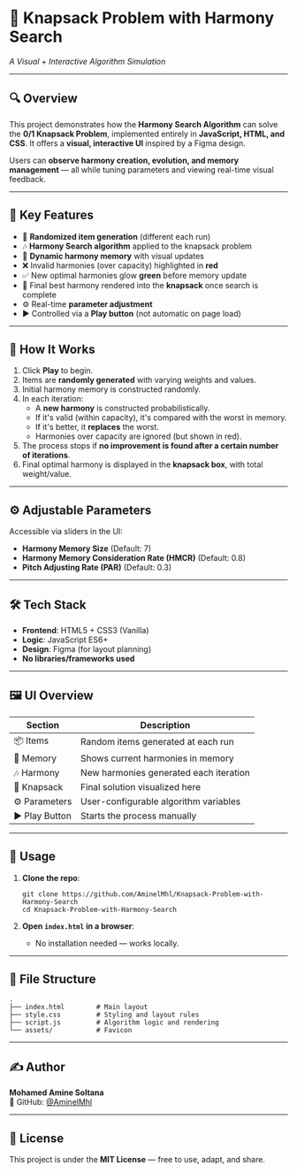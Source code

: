 
# 🎵 Knapsack Problem with Harmony Search  
_A Visual + Interactive Algorithm Simulation_

---

## 🔍 Overview  
This project demonstrates how the **Harmony Search Algorithm** can solve the **0/1 Knapsack Problem**, implemented entirely in **JavaScript, HTML, and CSS**. It offers a **visual, interactive UI** inspired by a Figma design.

Users can **observe harmony creation, evolution, and memory management** — all while tuning parameters and viewing real-time visual feedback.

---

## 🧠 Key Features  

- 🎲 **Randomized item generation** (different each run)
- 🎶 **Harmony Search algorithm** applied to the knapsack problem
- 🧰 **Dynamic harmony memory** with visual updates
- ❌ Invalid harmonies (over capacity) highlighted in **red**
- ✅ New optimal harmonies glow **green** before memory update
- 🎒 Final best harmony rendered into the **knapsack** once search is complete
- ⚙️ Real-time **parameter adjustment**
- ▶️ Controlled via a **Play button** (not automatic on page load)

---

## 🧮 How It Works  

1. Click **Play** to begin.
2. Items are **randomly generated** with varying weights and values.
3. Initial harmony memory is constructed randomly.
4. In each iteration:
   - A **new harmony** is constructed probabilistically.
   - If it's valid (within capacity), it's compared with the worst in memory.
   - If it's better, it **replaces** the worst.
   - Harmonies over capacity are ignored (but shown in red).
5. The process stops if **no improvement is found after a certain number of iterations**.
6. Final optimal harmony is displayed in the **knapsack box**, with total weight/value.

---

## ⚙️ Adjustable Parameters  

Accessible via sliders in the UI:

- **Harmony Memory Size** (Default: 7)
- **Harmony Memory Consideration Rate (HMCR)** (Default: 0.8)
- **Pitch Adjusting Rate (PAR)** (Default: 0.3)

---

## 🛠 Tech Stack  

- **Frontend**: HTML5 + CSS3 (Vanilla)  
- **Logic**: JavaScript ES6+  
- **Design**: Figma (for layout planning)  
- **No libraries/frameworks used**

---

## 🖼 UI Overview  

| Section        | Description                            |
|----------------|----------------------------------------|
| 📦 Items       | Random items generated at each run     |
| 🧠 Memory      | Shows current harmonies in memory      |
| 🎶 Harmony     | New harmonies generated each iteration |
| 🎒 Knapsack    | Final solution visualized here         |
| ⚙️ Parameters  | User-configurable algorithm variables  |
| ▶️ Play Button | Starts the process manually             |

---

## 🧾 Usage  

1. **Clone the repo**:
   ```
   git clone https://github.com/AminelMhl/Knapsack-Problem-with-Harmony-Search
   cd Knapsack-Problem-with-Harmony-Search
   ```

2. **Open `index.html` in a browser**:
   - No installation needed — works locally.

---

## 📁 File Structure

```
.
├── index.html        # Main layout
├── style.css         # Styling and layout rules
├── script.js         # Algorithm logic and rendering
└── assets/           # Favicon
```

---

## ✍️ Author  

**Mohamed Amine Soltana**  
🔗 GitHub: [@AminelMhl](https://github.com/AminelMhl)

---

## 📜 License  

This project is under the **MIT License** — free to use, adapt, and share.
